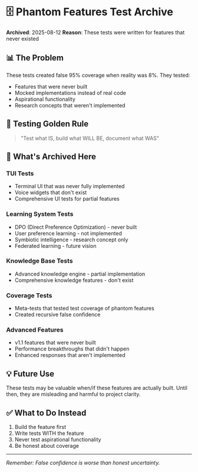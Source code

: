 # 🗄️ Phantom Features Test Archive

**Archived**: 2025-08-12
**Reason**: These tests were written for features that never existed

## 📊 The Problem

These tests created false 95% coverage when reality was 8%. They tested:
- Features that were never built
- Mocked implementations instead of real code
- Aspirational functionality
- Research concepts that weren't implemented

## 🎯 Testing Golden Rule

> "Test what IS, build what WILL BE, document what WAS"

## 📁 What's Archived Here

### TUI Tests
- Terminal UI that was never fully implemented
- Voice widgets that don't exist
- Comprehensive UI tests for partial features

### Learning System Tests
- DPO (Direct Preference Optimization) - never built
- User preference learning - not implemented
- Symbiotic intelligence - research concept only
- Federated learning - future vision

### Knowledge Base Tests
- Advanced knowledge engine - partial implementation
- Comprehensive knowledge features - don't exist

### Coverage Tests
- Meta-tests that tested test coverage of phantom features
- Created recursive false confidence

### Advanced Features
- v1.1 features that were never built
- Performance breakthroughs that didn't happen
- Enhanced responses that aren't implemented

## 💡 Future Use

These tests may be valuable when/if these features are actually built.
Until then, they are misleading and harmful to project clarity.

## ✅ What to Do Instead

1. Build the feature first
2. Write tests WITH the feature
3. Never test aspirational functionality
4. Be honest about coverage

---

*Remember: False confidence is worse than honest uncertainty.*